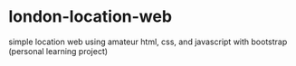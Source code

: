 # london-location-web
simple location web using amateur html, css, and javascript with bootstrap (personal learning project)
